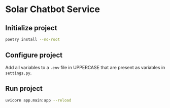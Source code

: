 # Solar Chatbot Service

## Initialize project

```bash
poetry install --no-root
```

## Configure project

Add all variables to a `.env` file in UPPERCASE that are present as variables in `settings.py`.

## Run project

```bash
uvicorn app.main:app --reload
```
